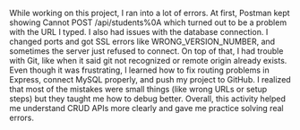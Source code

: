 While working on this project, I ran into a lot of errors. At first, Postman kept showing Cannot POST /api/students%0A which turned out to be a problem with the URL I typed. I also had issues with the database connection. 
I changed ports and got SSL errors like WRONG_VERSION_NUMBER, and sometimes the server just refused to connect. On top of that, I had trouble with Git, like when it said git not recognized or remote origin already exists.
Even though it was frustrating, I learned how to fix routing problems in Express, connect MySQL properly, and push my project to GitHub. I realized that most of the mistakes were small things (like wrong URLs or setup steps) 
but they taught me how to debug better. Overall, this activity helped me understand CRUD APIs more clearly and gave me practice solving real errors.
